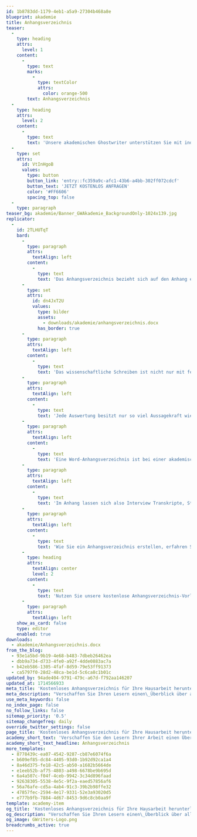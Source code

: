 ```yaml
---
id: 1b8783dd-1179-4eb1-a5a9-27304b468a8e
blueprint: akademie
title: Anhangsverzeichnis
teaser:
  -
    type: heading
    attrs:
      level: 1
    content:
      -
        type: text
        marks:
          -
            type: textColor
            attrs:
              color: orange-500
        text: Anhangsverzeichnis
  -
    type: heading
    attrs:
      level: 2
    content:
      -
        type: text
        text: 'Unsere akademischen Ghostwriter unterstützen Sie mit individuellen Vorlagen, persönlichen Coachings oder unserem professionellen Ghostwriting-Service bei Ihrer Abschlussarbeit!'
  -
    type: set
    attrs:
      id: VtInHgoB
      values:
        type: button
        button_link: 'entry::fc359a9c-afc1-43b6-a4bb-302ff072cdcf'
        button_text: 'JETZT KOSTENLOS ANFRAGEN'
        color: '#FF6606'
        spacing_top: false
  -
    type: paragraph
teaser_bg: akademie/Banner_GWAkademie_BackgroundOnly-1024x139.jpg
replicator:
  -
    id: 2TLHUTqT
    bard:
      -
        type: paragraph
        attrs:
          textAlign: left
        content:
          -
            type: text
            text: 'Das Anhangsverzeichnis bezieht sich auf den Anhang einer Bachelorarbeit, Masterarbeit oder Dissertation. Häufig findet ein solches Verzeichnis mit dem Ziel der übersichtlichen Darstellung und der Einhaltung der Seitenanzahl Verwendung. Somit lassen sich bestimmte Ergebnisse von Analysen, Studien und Statistiken transparent und ausführlich darstellen, ohne den vorgegebenen Rahmen für die wissenschaftliche Arbeit zu überschreiten. Der Anhang ist eine Art Zusatz-Kapitel der Abschlussarbeit.'
      -
        type: set
        attrs:
          id: dn4JxT2U
          values:
            type: bilder
            assets:
              - downloads/akademie/anhangsverzeichnis.docx
            has_border: true
      -
        type: paragraph
        attrs:
          textAlign: left
        content:
          -
            type: text
            text: 'Das wissenschaftliche Schreiben ist nicht nur mit feststehenden Richtlinien verbunden, sondern benötigt auch eine strukturierte Unterteilung der gesamten Auswertungen. Ansonsten kann es schnell der Fall sein, dass sich eine gewisse Unübersichtlichkeit einschleicht und die Abschlussarbeit unstrukturiert wirkt.'
      -
        type: paragraph
        attrs:
          textAlign: left
        content:
          -
            type: text
            text: 'Jede Auswertung besitzt nur so viel Aussagekraft wie es auch die Darstellung möglich macht. Dazu gehört grundsätzlich auch der Anhang sowie dessen Anhangsverzeichnis. Schließlich ist der Anhang zwar kein zentraler, dennoch ein sehr wichtiger Bestandteil jeder akademischen Arbeit.'
      -
        type: paragraph
        attrs:
          textAlign: left
        content:
          -
            type: text
            text: 'Eine Word-Anhangsverzeichnis ist bei einer akademischen Abschlussarbeit zwar eine separate, allerdings nicht unwesentliche Thematik. Daher bieten wir Ihnen an, sich einmal unser Anhangsverzeichnis-Beispiel genauer anzusehen. Dies hilft Ihnen bei der schnellen und unkomplizierten Erstellung Ihres eigenen Anhangsverzeichnisses. Ein fachlich aufgearbeitetes Anhangsverzeichnis gibt jeder wissenschaftlichen Arbeit den Feinschliff. Schließlich lässt ein solches Verzeichnis weitere Einblicke in die wissenschaftlichen Ergebnisse zu, beispielsweise in die exakten statistischen Kennzahlen einer empirischen Studie.'
      -
        type: paragraph
        attrs:
          textAlign: left
        content:
          -
            type: text
            text: 'Im Anhang lassen sich also Interview Transkripte, Statistiken oder Fragebögen unterbringen, die innerhalb der eigentlichen Arbeit keinen Platz finden, jedoch eine Bedeutung für die Forschung besitzen. Daher ist ein Anhangsverzeichnis prinzipiell auch für die Evaluation gedacht oder im Falle einer Publikation für das Peer-Review gedacht.'
      -
        type: paragraph
        attrs:
          textAlign: left
        content:
          -
            type: text
            text: 'Wie Sie ein Anhangsverzeichnis erstellen, erfahren Sie bei dem näheren Betrachten unserer Musterbeispiele. Dieses können Sie direkt und unkompliziert in Ihre wissenschaftliche Arbeit einfügen und vewenden.'
      -
        type: heading
        attrs:
          textAlign: center
          level: 2
        content:
          -
            type: text
            text: 'Nutzen Sie unsere kostenlose Anhangsverzeichnis-Vorlage!'
      -
        type: paragraph
        attrs:
          textAlign: left
    show_as_card: false
    type: editor
    enabled: true
downloads:
  - akademie/Anhangsverzeichnis.docx
from_the_blog:
  - 93e1a5bd-9b19-4e68-b483-7dbeb26462ea
  - dbb9a734-d733-4fe0-a92f-4dde0883ac7a
  - b42eb586-1305-4faf-8d59-79e53ff91373
  - ca5797f0-28d2-48ca-be1d-5c6ca8c1b01c
updated_by: 94ade404-9791-479c-a67d-f792aa146207
updated_at: 1714566933
meta_title: 'Kostenloses Anhangsverzeichnis für Ihre Hausarbeit herunterladen'
meta_description: "Verschaffen Sie Ihren Lesern einen\_Überblick über alle Anhänge mit unserem Anhangsverzeichnis Beispiel. Unsere Vorlage - nur einen Klick entfernt."
use_meta_keywords: false
no_index_page: false
no_follow_links: false
sitemap_priority: '0.5'
sitemap_changefreq: daily
override_twitter_settings: false
page_title: 'Kostenloses Anhangsverzeichnis für Ihre Hausarbeit herunterladen'
academy_short_text: 'Verschaffen Sie den Lesern Ihrer Arbeit einen Überblick über alle Anhänge mit unserem Anhangsverzeichnis Beispiel.'
academy_short_text_headline: Anhangsverzeichnis
more_templates:
  - 8778439c-ea07-4542-9287-cb87e6074f6a
  - b609ef85-dc84-4405-93d0-1b92d92ca1a4
  - 8a46d375-fe18-42c5-ab50-a1682b5664de
  - e1eeb52b-af75-4803-a498-6678be9b695d
  - 6a4a507c-f04f-4ceb-9942-3c34d896faad
  - 92638305-5538-4e5c-9f2a-eaed57856af6
  - 56a76afe-cd5a-4ab4-91c3-39b2b98ffe32
  - 47857fec-2594-4e17-9331-52e3a93020d5
  - e777b9fb-7884-4d67-8453-9d6c8cb0aa9f
template: academy-item
og_title: 'Kostenloses Anhangsverzeichnis für Ihre Hausarbeit herunterladen'
og_description: "Verschaffen Sie Ihren Lesern einen\_Überblick über alle Anhänge mit unserem Anhangsverzeichnis Beispiel. Unsere Vorlage - nur einen Klick entfernt."
og_image: GWriters-Logo.png
breadcrumbs_active: true
---
```

